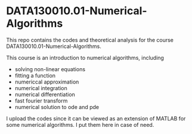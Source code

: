 # DATA130010.01-Numerical-Algorithms

This repo contains the codes and theoretical analysis for the course DATA130010.01-Numerical-Algorithms.

This course is an introduction to numerical algorithms, including

- solving non-linear equations
- fitting a function
- numericcal approximation 
- numerical integration
- numerical differentiation
- fast fourier transform
- numerical solution to ode and pde

I upload the codes since it can be viewed as an extension of MATLAB for some numerical algorithms. I put them here in case of need.
